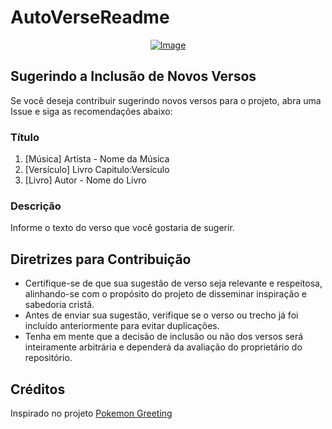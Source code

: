 # AutoVerseReadme

<p align="center">
    <a href="https://git.io/typing-svg">
        <img src="https://readme-typing-svg.demolab.com/?separator=;&font=Fira+Code&height=240&width=500&size=20&pause=100&color=A9FEF7&center=True&vCenter=True&multiline=True&duration=1500&repeat=True&lines=Mas+ningu%C3%A9m+sabe+nem+o+dia+nem+a+hora%3Bem+que+tudo+isso+vai+acontecer%2C%3Bnem+os+anjos+do+c%C3%A9u%2C%3Bnem+o+Filho%2C%3Bmas+somente+o+Pai.%3BA+vinda+do+Filho+do+Homem%3Bser%C3%A1+como+aquilo+que+aconteceu+no+tempo+de+No%C3%A9.%3B%E2%9C%9D%EF%B8%8F+Mateus+24%3A36-37+%E2%9C%9D%EF%B8%8F" alt="Image" />
    </a>
</p>

## Sugerindo a Inclusão de Novos Versos

Se você deseja contribuir sugerindo novos versos para o projeto, abra uma Issue e siga as recomendações abaixo:

### Título

1. [Música] Artista - Nome da Música
2. [Versículo] Livro Capitulo:Versículo
3. [Livro] Autor - Nome do Livro

### Descrição

Informe o texto do verso que você gostaria de sugerir.

## Diretrizes para Contribuição

- Certifique-se de que sua sugestão de verso seja relevante e respeitosa, alinhando-se com o propósito do projeto de disseminar inspiração e sabedoria cristã.
- Antes de enviar sua sugestão, verifique se o verso ou trecho já foi incluído anteriormente para evitar duplicações.
- Tenha em mente que a decisão de inclusão ou não dos versos será inteiramente arbitrária e dependerá da avaliação do proprietário do repositório.

## Créditos

Inspirado no projeto [Pokemon Greeting](https://github.com/isyuricunha/pokemon-greeting)